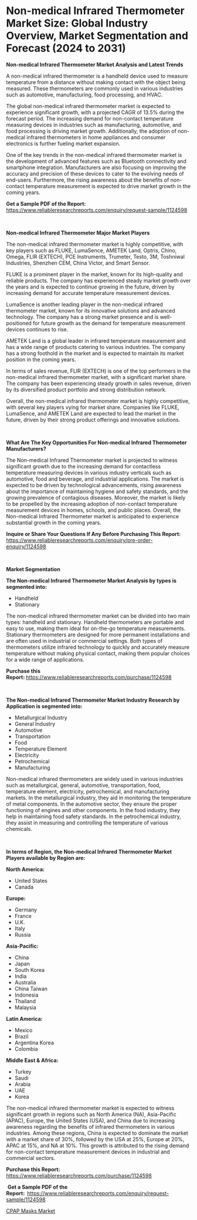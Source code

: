 <p><h1>Non-medical Infrared Thermometer Market Size: Global Industry Overview, Market Segmentation and Forecast (2024 to 2031)</h1></p><p><strong>Non-medical Infrared Thermometer Market Analysis and Latest Trends</strong></p>
<p><p>A non-medical infrared thermometer is a handheld device used to measure temperature from a distance without making contact with the object being measured. These thermometers are commonly used in various industries such as automotive, manufacturing, food processing, and HVAC.</p><p>The global non-medical infrared thermometer market is expected to experience significant growth, with a projected CAGR of 13.5% during the forecast period. The increasing demand for non-contact temperature measuring devices in industries such as manufacturing, automotive, and food processing is driving market growth. Additionally, the adoption of non-medical infrared thermometers in home appliances and consumer electronics is further fueling market expansion.</p><p>One of the key trends in the non-medical infrared thermometer market is the development of advanced features such as Bluetooth connectivity and smartphone integration. Manufacturers are also focusing on improving the accuracy and precision of these devices to cater to the evolving needs of end-users. Furthermore, the rising awareness about the benefits of non-contact temperature measurement is expected to drive market growth in the coming years.</p></p>
<p><strong>Get a Sample PDF of the Report:&nbsp;</strong> <a href="https://www.reliableresearchreports.com/enquiry/request-sample/1124598">https://www.reliableresearchreports.com/enquiry/request-sample/1124598</a></p>
<p>&nbsp;</p>
<p><strong>Non-medical Infrared Thermometer Major Market Players</strong></p>
<p><p>The non-medical infrared thermometer market is highly competitive, with key players such as FLUKE, LumaSence, AMETEK Land, Optris, Chino, Omega, FLIR (EXTECH), PCE Instruments, Trumeter, Testo, 3M, Toshniwal Industries, Shenzhen CEM, China Victor, and Smart Sensor.</p><p>FLUKE is a prominent player in the market, known for its high-quality and reliable products. The company has experienced steady market growth over the years and is expected to continue growing in the future, driven by increasing demand for accurate temperature measurement devices.</p><p>LumaSence is another leading player in the non-medical infrared thermometer market, known for its innovative solutions and advanced technology. The company has a strong market presence and is well-positioned for future growth as the demand for temperature measurement devices continues to rise.</p><p>AMETEK Land is a global leader in infrared temperature measurement and has a wide range of products catering to various industries. The company has a strong foothold in the market and is expected to maintain its market position in the coming years.</p><p>In terms of sales revenue, FLIR (EXTECH) is one of the top performers in the non-medical infrared thermometer market, with a significant market share. The company has been experiencing steady growth in sales revenue, driven by its diversified product portfolio and strong distribution network.</p><p>Overall, the non-medical infrared thermometer market is highly competitive, with several key players vying for market share. Companies like FLUKE, LumaSence, and AMETEK Land are expected to lead the market in the future, driven by their strong product offerings and innovative solutions.</p></p>
<p>&nbsp;</p>
<p><strong>What Are The Key Opportunities For Non-medical Infrared Thermometer Manufacturers?</strong></p>
<p><p>The Non-medical Infrared Thermometer market is projected to witness significant growth due to the increasing demand for contactless temperature measuring devices in various industry verticals such as automotive, food and beverage, and industrial applications. The market is expected to be driven by technological advancements, rising awareness about the importance of maintaining hygiene and safety standards, and the growing prevalence of contagious diseases. Moreover, the market is likely to be propelled by the increasing adoption of non-contact temperature measurement devices in homes, schools, and public places. Overall, the Non-medical Infrared Thermometer market is anticipated to experience substantial growth in the coming years.</p></p>
<p><strong>Inquire or Share Your Questions If Any Before Purchasing This Report:</strong> <a href="https://www.reliableresearchreports.com/enquiry/pre-order-enquiry/1124598">https://www.reliableresearchreports.com/enquiry/pre-order-enquiry/1124598</a></p>
<p>&nbsp;</p>
<p><strong>Market Segmentation</strong></p>
<p><strong>The Non-medical Infrared Thermometer Market Analysis by types is segmented into:</strong></p>
<p><ul><li>Handheld</li><li>Stationary</li></ul></p>
<p><p>The non-medical infrared thermometer market can be divided into two main types: handheld and stationary. Handheld thermometers are portable and easy to use, making them ideal for on-the-go temperature measurements. Stationary thermometers are designed for more permanent installations and are often used in industrial or commercial settings. Both types of thermometers utilize infrared technology to quickly and accurately measure temperature without making physical contact, making them popular choices for a wide range of applications.</p></p>
<p><strong>Purchase this Report:&nbsp;</strong><a href="https://www.reliableresearchreports.com/purchase/1124598">https://www.reliableresearchreports.com/purchase/1124598</a></p>
<p>&nbsp;</p>
<p><strong>The Non-medical Infrared Thermometer Market Industry Research by Application is segmented into:</strong></p>
<p><ul><li>Metallurgical Industry</li><li>General Industry</li><li>Automotive</li><li>Transportation</li><li>Food</li><li>Temperature Element</li><li>Electricity</li><li>Petrochemical</li><li>Manufacturing</li></ul></p>
<p><p>Non-medical infrared thermometers are widely used in various industries such as metallurgical, general, automotive, transportation, food, temperature element, electricity, petrochemical, and manufacturing markets. In the metallurgical industry, they aid in monitoring the temperature of metal components. In the automotive sector, they ensure the proper functioning of engines and other components. In the food industry, they help in maintaining food safety standards. In the petrochemical industry, they assist in measuring and controlling the temperature of various chemicals.</p></p>
<p>&nbsp;</p>
<p><strong>In terms of Region, the Non-medical Infrared Thermometer Market Players available by Region are:</strong></p>
<p>
    <p> <strong> North America: </strong>
        <ul>
            <li>United States</li>
            <li>Canada</li>
        </ul>
        </p> 
    <p> <strong> Europe: </strong>
        <ul>
            <li>Germany</li>
            <li>France</li>
            <li>U.K.</li>
            <li>Italy</li>
            <li>Russia</li>
        </ul>
        </p> 
    <p> <strong> Asia-Pacific: </strong>
        <ul>
            <li>China</li>
            <li>Japan</li>
            <li>South Korea</li>
            <li>India</li>
            <li>Australia</li>
            <li>China Taiwan</li>
            <li>Indonesia</li>
            <li>Thailand</li>
            <li>Malaysia</li>
        </ul>
        </p> 
    <p> <strong> Latin America: </strong>
        <ul>
            <li>Mexico</li>
            <li>Brazil</li>
            <li>Argentina Korea</li>
            <li>Colombia</li>
        </ul>
        </p> 
    <p> <strong> Middle East & Africa: </strong>
        <ul>
            <li>Turkey</li>
            <li>Saudi</li>
            <li>Arabia</li>
            <li>UAE</li>
            <li>Korea</li>
        </ul>
    </p>
    </p>
<p><p>The non-medical infrared thermometer market is expected to witness significant growth in regions such as North America (NA), Asia-Pacific (APAC), Europe, the United States (USA), and China due to increasing awareness regarding the benefits of infrared thermometers in various industries. Among these regions, China is expected to dominate the market with a market share of 30%, followed by the USA at 25%, Europe at 20%, APAC at 15%, and NA at 10%. This growth is attributed to the rising demand for non-contact temperature measurement devices in industrial and commercial sectors.</p></p>
<p><strong>Purchase this Report: </strong><a href="https://www.reliableresearchreports.com/purchase/1124598">https://www.reliableresearchreports.com/purchase/1124598</a></p>
<p>&nbsp;<strong>Get a Sample PDF of the Report:&nbsp;&nbsp;</strong><a href="https://www.reliableresearchreports.com/enquiry/request-sample/1124598">https://www.reliableresearchreports.com/enquiry/request-sample/1124598</a></p>
<p><strong></strong></p>
<p><p><a href="https://github.com/jj19131/Market-Research-Report-List-1/blob/main/cpap-masks-market.md">CPAP Masks Market</a></p></p>